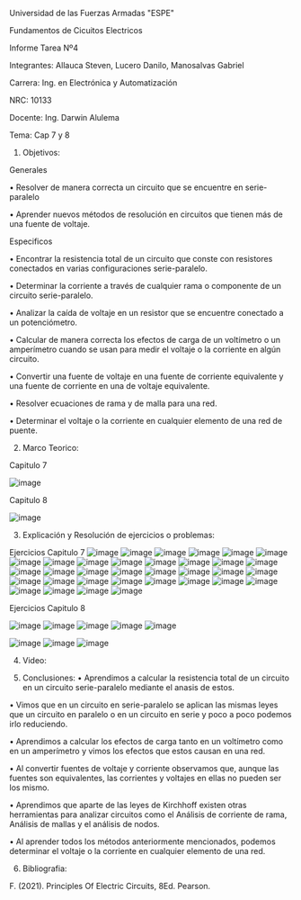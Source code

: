 Universidad de las Fuerzas Armadas "ESPE"

Fundamentos de Cicuitos Electricos

Informe Tarea Nº4

Integrantes: Allauca Steven, Lucero Danilo, Manosalvas Gabriel

Carrera: Ing. en Electrónica y Automatización

NRC: 10133

Docente: Ing. Darwin Alulema

Tema: Cap 7 y 8

1. Objetivos:

Generales

• Resolver de manera correcta un circuito que se encuentre en serie-paralelo

• Aprender nuevos métodos de resolución en circuitos que tienen más de una fuente de voltaje.

Especificos

• Encontrar la resistencia total de un circuito que conste con resistores conectados en varias configuraciones serie-paralelo.

• Determinar la corriente a través de cualquier rama o componente de un circuito serie-paralelo.

• Analizar la caída de voltaje en un resistor que se encuentre conectado a un potenciómetro.

• Calcular de manera correcta los efectos de carga de un voltímetro o un amperímetro cuando se usan para medir el voltaje o la corriente en algún circuito.

• Convertir una fuente de voltaje en una fuente de corriente equivalente y una fuente de corriente en una de voltaje equivalente.

• Resolver ecuaciones de rama y de malla para una red.

• Determinar el voltaje o la corriente en cualquier elemento de una red de puente.

2. Marco Teorico:

Capitulo 7

![image](https://user-images.githubusercontent.com/94025287/146811574-e44cee4a-de1a-4872-aa2e-26c083fa674b.png)


Capitulo 8

![image](https://user-images.githubusercontent.com/94025287/146813504-821a6f37-5744-4a59-beaf-2fbde5b4b03d.png)


3. Explicación y Resolución de ejercicios o problemas:

Ejercicios Capitulo 7
![image](https://user-images.githubusercontent.com/94025287/146946182-314f71ec-0a5a-40b6-87cb-0bd758277942.png)
![image](https://user-images.githubusercontent.com/94025287/146946218-7083a5a1-0e51-413c-b667-7203b1369bcf.png)
![image](https://user-images.githubusercontent.com/94025287/146946235-6f3629b3-ac7a-442c-8f9d-a785352b57bf.png)
![image](https://user-images.githubusercontent.com/94025287/146946290-ba38ff7a-844d-4a28-a342-f0cc0b0bb29b.png)
![image](https://user-images.githubusercontent.com/94025287/146946350-56528444-4875-4524-8932-ae031c2f6d70.png)
![image](https://user-images.githubusercontent.com/94025287/146946384-c3995f83-e6bc-4644-ab6d-43568fe4c505.png)
![image](https://user-images.githubusercontent.com/94025287/146947429-d43e09dd-667e-4269-80ba-af0e61899979.png)
![image](https://user-images.githubusercontent.com/94025287/146947549-3c1882e1-b10b-4d1f-a80c-701a2422a58f.png)
![image](https://user-images.githubusercontent.com/94025287/146947579-9eb4d439-c4a2-473b-a8ba-89e5717607e4.png)
![image](https://user-images.githubusercontent.com/94025287/146947607-e87322f8-29aa-4f3f-9e2f-939044eec14c.png)
![image](https://user-images.githubusercontent.com/94025287/146817425-dfc35b1e-756d-46a6-9476-fd0d79f892e9.png)
![image](https://user-images.githubusercontent.com/94025287/146817438-0f5b3b21-b8da-443d-8fec-caf27e7eb61c.png)
![image](https://user-images.githubusercontent.com/94025287/146817460-6897aa9e-bfef-4935-8c2c-51d60b301f8a.png)
![image](https://user-images.githubusercontent.com/94025287/146817492-960e7779-feeb-4aee-a849-a708c751ed90.png)
![image](https://user-images.githubusercontent.com/94025287/146817509-7626fa86-4ae2-4d99-a533-306c2bd93be9.png)
![image](https://user-images.githubusercontent.com/94025287/146817552-9b148916-4d2f-4d87-851e-4d3ab687e100.png)
![image](https://user-images.githubusercontent.com/94025287/146817564-6d63681f-9800-46fa-aacb-d080b302a76d.png)
![image](https://user-images.githubusercontent.com/94025287/146817595-66188211-69b0-4d56-ad82-387e6fbfb06c.png)
![image](https://user-images.githubusercontent.com/94025287/146817640-d6055153-3989-4bba-9075-09d312c6404c.png)
![image](https://user-images.githubusercontent.com/94025287/146817653-7c973ab7-53b5-484f-a577-d5f7f3259c5f.png)
![image](https://user-images.githubusercontent.com/94025287/146817667-b2645695-95ad-4976-b5f0-eef8d5761cba.png)
![image](https://user-images.githubusercontent.com/94025287/146817720-80da33a8-bf47-4869-84a4-af63936139f6.png)
![image](https://user-images.githubusercontent.com/94025287/146817745-681583f6-4d1d-45d3-81b3-85c82e141d50.png)
![image](https://user-images.githubusercontent.com/94025287/146815270-9db4d14a-668c-4e24-ade7-8a27347e566e.png)
![image](https://user-images.githubusercontent.com/94025287/146815282-30cbbc57-580c-4647-b8db-c54e2231db16.png)
![image](https://user-images.githubusercontent.com/94025287/146815304-baabcae2-3d68-4be5-b655-a5e114dd368e.png)
![image](https://user-images.githubusercontent.com/94025287/146815324-d02207a7-d44b-4ede-9775-bf8fd962a9dc.png)
![image](https://user-images.githubusercontent.com/94025287/146815403-52c1422f-8f9e-411b-a21e-66951c6b983f.png)
![image](https://user-images.githubusercontent.com/94025287/146815459-68a49c3a-a559-4d11-a09f-924b2fc17eb2.png)
![image](https://user-images.githubusercontent.com/94025287/146815430-570a5f29-e251-4384-9f99-6ab71fa7a622.png)
![image](https://user-images.githubusercontent.com/94025287/146815497-ba60bdff-c5e7-41d2-98c3-388de5bcbb84.png)
![image](https://user-images.githubusercontent.com/94025287/146815518-adf7cc45-c960-4800-b155-71bbc0b36a9b.png)
![image](https://user-images.githubusercontent.com/94025287/146816296-09cddd7c-8a07-40ae-b74f-5c55f0a90d47.png)
![image](https://user-images.githubusercontent.com/94025287/146815553-e2afb42d-8103-4c08-83fc-57237b80441f.png)




Ejercicios Capitulo 8

![image](https://user-images.githubusercontent.com/94025287/146816808-3e9a2efd-c5d8-451d-b85c-d2321ee39117.png)
![image](https://user-images.githubusercontent.com/94025287/146816821-1c451e30-14d1-4126-93ba-e1445d3822e8.png)
![image](https://user-images.githubusercontent.com/94025287/146816843-e2ae9b97-c89a-4fad-9975-dd61a5960f10.png)
![image](https://user-images.githubusercontent.com/94025287/146816859-f19da2b9-015d-4347-8da6-9f0e6ec25309.png)
![image](https://user-images.githubusercontent.com/94025287/146816890-5a701470-b5a2-4976-93d8-d047001aee78.png)

![image](https://user-images.githubusercontent.com/94025287/146816898-fb632eea-9982-4fac-9141-14048df0ad0f.png)
![image](https://user-images.githubusercontent.com/94025287/146816915-f31d66fe-ee2e-4b01-b17c-2cc2daa07afa.png)
![image](https://user-images.githubusercontent.com/94025287/146816926-d7d3e5d1-baee-4690-8655-c3bdff6ff1e6.png)






4. Video:

5. Conclusiones:
• Aprendimos a calcular la resistencia total de un circuito en un circuito serie-paralelo mediante el anasis de estos.

• Vimos que en un circuito en serie-paralelo se aplican las mismas leyes que un circuito en paralelo o en un circuito en serie y poco a poco podemos irlo reduciendo.

• Aprendimos a calcular los efectos de carga tanto en un voltímetro como en un amperímetro y vimos los efectos que estos causan en una red.

• Al convertir fuentes de voltaje y corriente observamos que, aunque las fuentes son equivalentes, las corrientes y voltajes en ellas no pueden ser los mismo.

• Aprendimos que aparte de las leyes de Kirchhoff existen otras herramientas para analizar circuitos como el Análisis de corriente de rama, Análisis de mallas y el análisis de nodos.

• Al aprender todos los métodos anteriormente mencionados, podemos determinar el voltaje o la corriente en cualquier elemento de una red.

6. Bibliografia:

F. (2021). Principles Of Electric Circuits, 8Ed. Pearson.
